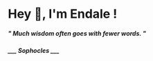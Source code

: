 <h1 title="head"> Hey 👋, I'm Endale !</h1>

**<h5><i>" Much wisdom often goes with fewer words. "</i></h5>**

*<b>___ Sophocles ___</b>*
